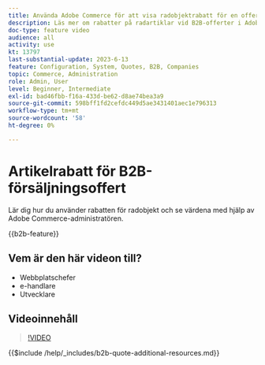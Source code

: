 ```yaml
---
title: Använda Adobe Commerce för att visa radobjektrabatt för en offert
description: Läs mer om rabatter på radartiklar vid B2B-offerter i Adobe Commerce
doc-type: feature video
audience: all
activity: use
kt: 13797
last-substantial-update: 2023-6-13
feature: Configuration, System, Quotes, B2B, Companies
topic: Commerce, Administration
role: Admin, User
level: Beginner, Intermediate
exl-id: bad46fbb-f16a-433d-be62-d8ae74bea3a9
source-git-commit: 598bff1fd2cefdc449d5ae3431401aec1e796313
workflow-type: tm+mt
source-wordcount: '58'
ht-degree: 0%

---
```


# Artikelrabatt för B2B-försäljningsoffert

Lär dig hur du använder rabatten för radobjekt och se värdena med hjälp av Adobe Commerce-administratören.

{{b2b-feature}}

## Vem är den här videon till?

- Webbplatschefer
- e-handlare
- Utvecklare

## Videoinnehåll

>[!VIDEO](https://video.tv.adobe.com/v/3420415?learn=on)

{{$include /help/_includes/b2b-quote-additional-resources.md}}

